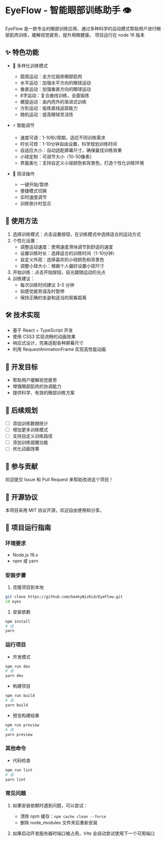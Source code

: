 # EyeFlow - 智能眼部训练助手 👁️

EyeFlow 是一款专业的眼部训练应用，通过多种科学的运动模式帮助用户进行眼部肌肉训练，缓解视觉疲劳，提升用眼健康。
项目运行在 node 16 版本

## ✨ 特色功能

- 🔄 多样化训练模式
  - 圆周运动：全方位锻炼眼部肌肉
  - 水平运动：加强水平方向的眼球运动
  - 垂直运动：加强垂直方向的眼球运动
  - 8字运动：复合曲线训练，全面锻炼
  - 螺旋运动：由内而外的渐进式训练
  - 方形运动：锻炼直线追踪能力
  - 随机运动：提高眼球灵活性

- ⚡ 智能调节
  - 速度可调：1-10秒/周期，适应不同训练需求
  - 时长可控：1-10分钟自由设置，科学规划训练时间
  - 自适应大小：自动适配屏幕尺寸，确保最佳训练效果
  - 小球定制：可调节大小（10-50像素）
  - 界面美化：支持自定义小球颜色和背景色，打造个性化训练环境

- 🎯 简洁操作
  - 一键开始/暂停
  - 便捷模式切换
  - 实时速度调节
  - 训练倒计时显示

## 🚀 使用方法

1. 选择训练模式：点击设置按钮，在训练模式中选择适合的运动方式
2. 个性化设置：
   - 调整运动速度：使用速度滑块调节到舒适的速度
   - 设置训练时长：选择适合的训练时间（1-10分钟）
   - 自定义外观：选择喜欢的小球颜色和背景色
   - 调整小球大小：根据个人偏好设置小球尺寸
3. 开始训练：点击开始按钮，目光跟随运动的光点
4. 训练建议：
   - 每次训练时间建议 3-5 分钟
   - 如感觉疲劳请及时暂停
   - 保持正确的坐姿和适当的观看距离

## 🛠️ 技术实现

- 基于 React + TypeScript 开发
- 使用 CSS3 实现流畅的动画效果
- 响应式设计，完美适配各种屏幕尺寸
- 利用 RequestAnimationFrame 实现高性能动画

## 🎯 开发目标

- 帮助用户缓解视觉疲劳
- 增强眼部肌肉的协调能力
- 提供科学、有效的眼部训练方案

## 📝 后续规划

- [ ] 添加训练数据统计
- [ ] 增加更多训练模式
- [ ] 支持自定义训练路径
- [ ] 添加训练提醒功能
- [ ] 优化动画效果

## 🤝 参与贡献

欢迎提交 Issue 和 Pull Request 来帮助改进这个项目！

## 📄 开源协议

本项目采用 MIT 协议开源，欢迎自由使用和分享。

## 🚀 项目运行指南

### 环境要求

- Node.js 16.x
- npm 或 yarn

### 安装步骤

1. 克隆项目到本地
```bash
git clone https://github.com/GeekyWizKid/EyeFlow.git
cd eyes
```

2. 安装依赖
```bash
npm install
# 或
yarn
```

### 运行项目

- 开发模式
```bash
npm run dev
# 或
yarn dev
```

- 构建项目
```bash
npm run build
# 或
yarn build
```

- 预览构建结果
```bash
npm run preview
# 或
yarn preview
```

### 其他命令

- 代码检查
```bash
npm run lint
# 或
yarn lint
```

### 常见问题

1. 如果安装依赖时遇到问题，可以尝试：
   - 清除 npm 缓存：`npm cache clean --force`
   - 删除 node_modules 文件夹后重新安装

2. 如果启动开发服务器时端口被占用，Vite 会自动尝试使用下一个可用端口

